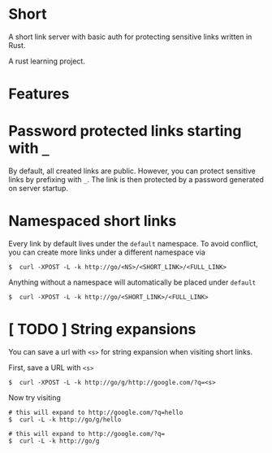 Short
=

A short link server with basic auth for protecting sensitive links written in Rust.

A rust learning project.


Features
==

Password protected links starting with `_`
===
By default, all created links are public. However, you can protect sensitive links by prefixing with `_`. The link is then protected by a password generated on server startup.


Namespaced short links
===
Every link by default lives under the `default` namespace. To avoid conflict, you can create more links under a different namespace via 

    $  curl -XPOST -L -k http://go/<NS>/<SHORT_LINK>/<FULL_LINK>

Anything without a namespace will automatically be placed under `default`

    $  curl -XPOST -L -k http://go/<SHORT_LINK>/<FULL_LINK>


[ TODO ] String expansions
===
You can save a url with `<s>` for string expansion when visiting short links. 

First, save a URL with `<s>`

    $  curl -XPOST -L -k http://go/g/http://google.com/?q=<s>

Now try visiting

    # this will expand to http://google.com/?q=hello
    $  curl -L -k http://go/g/hello 

    # this will expand to http://google.com/?q=
    $  curl -L -k http://go/g